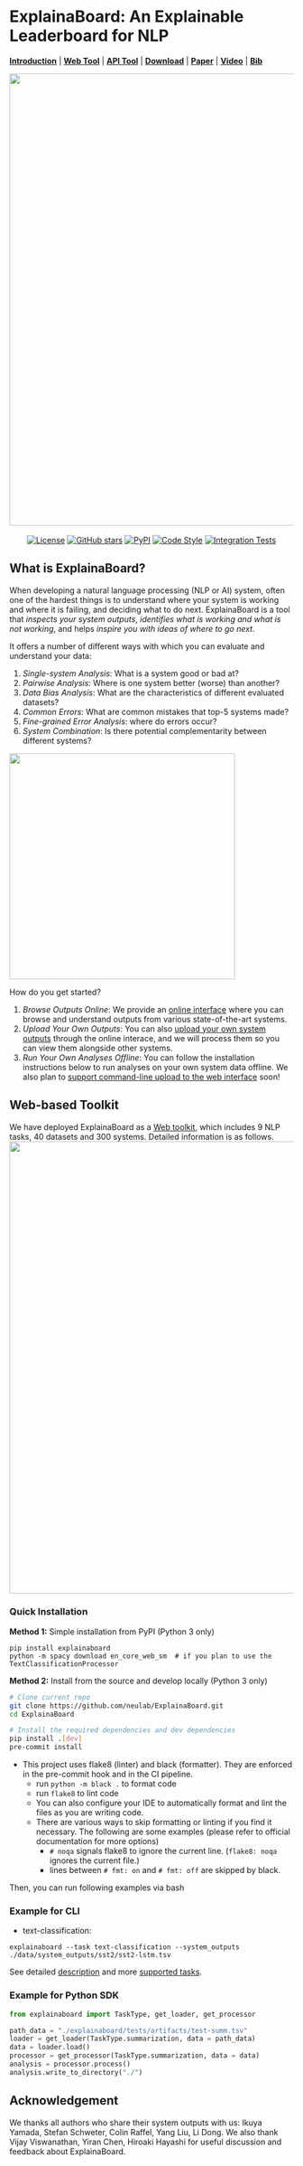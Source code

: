 # ExplainaBoard: An Explainable Leaderboard for NLP
[**Introduction**](#introduction) | 
[**Web Tool**](https://github.com/neulab/ExplainaBoard#web-based-toolkit-quick-learning) |
[**API Tool**](#api-based-toolkit-quick-installation) |
[**Download**](#download-system-outputs) |
[**Paper**](https://arxiv.org/pdf/2104.06387.pdf) |
[**Video**](https://www.youtube.com/watch?v=3X6NgpbN_GU) |
[**Bib**](http://explainaboard.nlpedia.ai/explainaboard.bib)

<p align="center">
  <img src="./fig/logo-full-v2.png" width="800" class="center">
  <br />
  <br />
  <a href="https://github.com/neulab/ExplainaBoard/blob/main/LICENSE"><img alt="License" src="https://img.shields.io/github/license/neulab/ExplainaBoard" /></a>
  <a href="https://github.com/neulab/ExplainaBoard/stargazers"><img alt="GitHub stars" src="https://img.shields.io/github/stars/neulab/ExplainaBoard" /></a>
  <a href="https://pypi.org/project//"><img alt="PyPI" src="https://img.shields.io/pypi/v/explainaboard" /></a>
  <a href="https://github.com/psf/black"><img alt="Code Style" src="https://img.shields.io/badge/code%20style-black-black" /></a>
  <a href=".github/workflows/ci.yml"><img alt="Integration Tests", src="https://github.com/neulab/ExplainaBoard/actions/workflows/ci.yml/badge.svg?event=push" /></a>
</p>

## What is ExplainaBoard?

When developing a natural language processing (NLP or AI) system, often one of the hardest things is to understand where your system is working and where it is failing, and deciding what to do next. ExplainaBoard is a tool that *inspects your system outputs*, *identifies what is working and what is not working*, and helps *inspire you with ideas of where to go next*.

It offers a number of different ways with which you can evaluate and understand your data:

1. *Single-system Analysis*: What is a system good or bad at?
2. *Pairwise Analysis*: Where is one system better (worse) than another?
3. *Data Bias Analysis*: What are the characteristics of different evaluated datasets?
4. *Common Errors*: What are common mistakes that top-5 systems made?
5. *Fine-grained Error Analysis*: where do errors occur?
6. *System Combination*: Is there potential complementarity between different systems?

<img src="./fig/intro.png" width="400" class="center">

How do you get started?

1. *Browse Outputs Online*: We provide an [online interface](http://explainaboard.nlpedia.ai/) where you can browse and understand outputs from various state-of-the-art systems.
2. *Upload Your Own Outputs*: You can also [upload your own system outputs](https://docs.google.com/forms/d/e/1FAIpQLSdb_3PPRTXXjkl9MWUeVLc8Igw0eI-EtOrU93i6B61X9FRJKg/viewform) through the online interace, and we will process them so you can view them alongside other systems.
3. *Run Your Own Analyses Offline*: You can follow the installation instructions below to run analyses on your own system data offline. We also plan to [support command-line upload to the web interface](https://github.com/neulab/ExplainaBoard/issues/60) soon!


## Web-based Toolkit

We have deployed ExplainaBoard as a [Web toolkit](http://explainaboard.nlpedia.ai/), which includes 9 NLP tasks, 
40 datasets and 300 systems. Detailed information is as follows.
<img src="./fig/demo.gif" width="800" class="center">

### Quick Installation

**Method 1:** Simple installation from PyPI (Python 3 only)

```
pip install explainaboard
python -m spacy download en_core_web_sm  # if you plan to use the TextClassificationProcessor
```

**Method 2:** Install from the source and develop locally (Python 3 only)

```bash
# Clone current repo
git clone https://github.com/neulab/ExplainaBoard.git
cd ExplainaBoard

# Install the required dependencies and dev dependencies
pip install .[dev]
pre-commit install
```
- This project uses flake8 (linter) and black (formatter). They are enforced in the pre-commit hook and in the CI pipeline.
    - run `python -m black .` to format code
    - run `flake8` to lint code
    - You can also configure your IDE to automatically format and lint the files as you are writing code.
    - There are various ways to skip formatting or linting if you find it necessary. The following are some examples (please refer to official documentation for more options)
        - `# noqa` signals flake8 to ignore the current line. (`flake8: noqa` ignores the current file.)
        - lines between `# fmt: on` and `# fmt: off` are skipped by black. 

Then, you can run following examples via bash


### Example for CLI

* text-classification:
```shell
explainaboard --task text-classification --system_outputs ./data/system_outputs/sst2/sst2-lstm.tsv
```
See detailed [description](https://github.com/neulab/ExplainaBoard/blob/main/docs/task_text_classification.md) and 
more [supported tasks](https://github.com/neulab/ExplainaBoard/blob/main/docs/supported_tasks.md).


### Example for Python SDK

```python
from explainaboard import TaskType, get_loader, get_processor

path_data = "./explainaboard/tests/artifacts/test-summ.tsv"
loader = get_loader(TaskType.summarization, data = path_data)
data = loader.load()
processor = get_processor(TaskType.summarization, data = data)
analysis = processor.process()
analysis.write_to_directory("./")
```


## Acknowledgement
We thanks all authors who share their system outputs with us: Ikuya Yamada, Stefan Schweter,
Colin Raffel, Yang Liu, Li Dong. We also thank
Vijay Viswanathan, Yiran Chen, Hiroaki Hayashi for useful discussion and feedback about ExplainaBoard.

